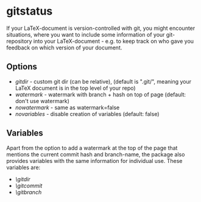 # gitstatus

If your LaTeX-document is version-controlled with git, you might encounter situations, where you want to include some information of your git-repository into your LaTeX-document - e.g. to keep track on who gave you feedback on which version of your document. 

## Options

- *gitdir* - custom git dir (can be relative), (default is ".git/", meaning your LaTeX document is in the top level of your repo)
- *watermark* - watermark with branch + hash on top of page (default: don't use watermark)
- *nowatermark* - same as watermark=false
- *novariables* - disable creation of variables (default: false)

## Variables

Apart from the option to add a watermark at the top of the page that mentions the current commit hash and branch-name, the package also provides variables with the same information for individual use. 
These variables are:

- *\gitdir*
- *\gitcommit*
- *\gitbranch*
